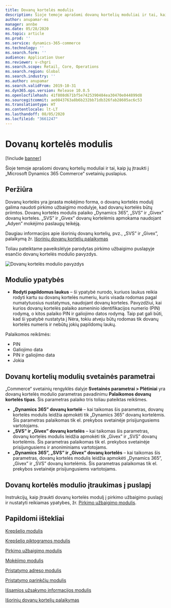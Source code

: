 ```yaml
---
title: Dovanų kortelės modulis
description: Šioje temoje aprašomi dovanų kortelių moduliai ir tai, kaip jų įtraukti į „Microsoft Dynamics 365 Commerce“ svetainių puslapius.
author: anupamar-ms
manager: annbe
ms.date: 05/28/2020
ms.topic: article
ms.prod: ''
ms.service: dynamics-365-commerce
ms.technology: ''
ms.search.form: ''
audience: Application User
ms.reviewer: v-chgri
ms.search.scope: Retail, Core, Operations
ms.search.region: Global
ms.search.industry: ''
ms.author: anupamar
ms.search.validFrom: 2019-10-31
ms.dyn365.ops.version: Release 10.0.5
ms.openlocfilehash: 41f808d671bf5e7425390484ea30470e044899d8
ms.sourcegitcommit: ae0843763a8b6b232bb71db326fab28605ac6c53
ms.translationtype: HT
ms.contentlocale: lt-LT
ms.lasthandoff: 08/05/2020
ms.locfileid: "3661247"
---
```

# <a name="gift-card-module"></a>Dovanų kortelės modulis

[!include [banner](includes/banner.md)]

Šioje temoje aprašomi dovanų kortelių moduliai ir tai, kaip jų įtraukti į „Microsoft Dynamics 365 Commerce“ svetainių puslapius.

## <a name="overview"></a>Peržiūra

Dovanų kortelės yra įprasta mokėjimo forma, o dovanų kortelės modulį galima naudoti pirkimo užbaigimo modulyje, kad dovanų kortelės būtų priimtos. Dovanų kortelės modulis palaiko „Dynamics 365”, „SVS” ir „Givex” dovanų korteles. „SVS” ir „Givex” dovanų kortelėmis apmokama naudojant „Adyen” mokėjimo paslaugų teikėją.

Daugiau informacijos apie išorinių dovanų kortelių, pvz., „SVS” ir „Givex”, palaikymą žr. [Išorinių dovanų kortelių palaikymas](./dev-itpro/gift-card.md)

Toliau pateiktame paveikslėlyje parodytas pirkimo užbaigimo puslapyje esančio dovanų kortelės modulio pavyzdys.

![Dovanų kortelės modulio pavyzdys](./media/ecommerce-giftcard.PNG)

## <a name="module-properties"></a>Modulio ypatybės

- **Rodyti papildomus laukus** – ši ypatybė nurodo, kuriuos laukus reikia rodyti kartu su dovanų kortelės numeriu, kuris visada rodomas pagal numatytuosius nustatymus, naudojant dovanų korteles. Pavyzdžiui, kai kurios dovanų kortelės palaiko asmeninio identifikacijos numerio (PIN) rodymą, o kitos palaiko PIN ir galiojimo datos rodymą. Taip pat gali būti, kad ši ypatybė nustatyta į Nėra, tokiu atveju būtų rodomas tik dovanų kortelės numeris ir nebūtų jokių papildomų laukų.

Palaikomos reikšmės:
-   PIN
-   Galiojimo data
-   PIN ir galiojimo data 
-   Jokia

## <a name="site-settings-for-gift-card-modules"></a>Dovanų kortelių modulių svetainės parametrai

„Commerce“ svetainių rengyklės dalyje **Svetainės parametrai \> Plėtiniai** yra dovanų kortelės modulio parametras pavadinimu **Palaikomos dovanų kortelės tipas**. Šis parametras palaiko tris toliau pateiktas reikšmes.
- **„Dynamics 365” dovanų kortelė** – kai taikomas šis parametras, dovanų kortelės modulis leidžia apmokėti tik „Dynamics 365” dovanų kortelėmis. Šis parametras palaikomas tik el. prekybos svetainėje prisijungusiems vartotojams.
- **„SVS” ir „Givex” dovanų kortelės** – kai taikomas šis parametras, dovanų kortelės modulis leidžia apmokėti tik „Givex” ir „SVS” dovanų kortelėmis. Šis parametras palaikomas tik el. prekybos svetainėje prisijungusiems ir anoniminiams vartotojams.
- **„Dynamics 365”, „SVS” ir „Givex” dovanų kortelės** – kai taikomas šis parametras, dovanų kortelės modulis leidžia apmokėti „Dynamics 365”, „Givex” ir „SVS” dovanų kortelėmis. Šis parametras palaikomas tik el. prekybos svetainėje prisijungusiems vartotojams.

## <a name="add-a-gift-card-module-to-a-page"></a>Dovanų kortelės modulio įtraukimas į puslapį

Instrukcijų, kaip įtraukti dovanų kortelės modulį į pirkimo užbaigimo puslapį ir nustatyti reikiamas ypatybes, žr. [Pirkimo užbaigimo modulis](add-checkout-module.md).

## <a name="additional-resources"></a>Papildomi ištekliai

[Krepšelio modulis](add-cart-module.md)

[Krepšelio piktogramos modulis](cart-icon-module.md)

[Pirkimo užbaigimo modulis](add-checkout-module.md)

[Mokėjimo modulis](payment-module.md)

[Pristatymo adreso modulis](ship-address-module.md)

[Pristatymo parinkčių modulis](delivery-options-module.md)

[Išsamios užsakymo informacijos modulis](order-confirmation-module.md)

[Išorinių dovanų kortelių palaikymas](./dev-itpro/gift-card.md)
